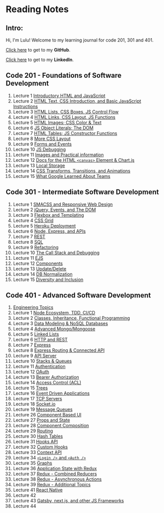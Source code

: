 # Reading Notes

## Intro:
Hi, I'm Lulu! Welcome to my learning journal for code 201, 301 and 401.

[Click here](https://github.com/luluse) to get to my **GitHub**.

[Click here](https://www.linkedin.com/in/lulu-sevignon/) to get to my **LinkedIn**.



## Code 201 - Foundations of Software Development

1. Lecture 1 [Introductory HTML and JavaScript](./code201/class-01.md)
1. Lecture 2 [HTML Text, CSS Introduction, and Basic JavaScript Instructions](./code201/class-02.md)
1. Lecture 3 [HTML Lists, CSS Boxes, JS Control Flow](./code201/class-03.md)
1. Lecture 4 [HTML Links, CSS Layout, JS Functions](./code201/class-04.md)
1. Lecture 5 [HTML Images; CSS Color & Text](./code201/class-05.md)
1. Lecture 6 [JS Object Literals; The DOM](./code201/class-06.md)
1. Lecture 7 [HTML Tables; JS Constructor Functions](./code201/class-07.md)
1. Lecture 8 [More CSS Layout](./code201/class-08.md)
1. Lecture 9 [Forms and Events](./code201/class-09.md)
1. Lecture 10 [JS Debugging](./code201/class-10.md)
1. Lecture 11 [Images and Practical information](./code201/class-11.md)
1. Lecture 12 [Docs for the HTML `<canvas>` Element & Chart.js](./code201/class-12.md)
1. Lecture 13 [Local Storage](./code201/class-13.md)
1. Lecture 14 [CSS Transforms, Transitions, and Animations](./code201/class-14.md)
1. Lecture 15 [What Google Learned About Teams](./code201/class-15.md)


## Code 301 - Intermediate Software Development

1. Lecture 1 [SMACSS and Responsive Web Design](./code301/class-01.md)
1. Lecture 2 [jQuery, Events, and The DOM](./code301/class-02.md)
1. Lecture 3 [Flexbox and Templating](./code301/class-03.md)
1. Lecture 4 [CSS Grid](./code301/class-04.md)
1. Lecture 5 [Heroku Deployment](./code301/class-05.md)
1. Lecture 6 [Node, Express, and APIs](./code301/class-06.md)
1. Lecture 7 [REST](./code301/class-07.md)
1. Lecture 8 [SQL](./code301/class-08.md)
1. Lecture 9 [Refactoring](./code301/class-09.md)
1. Lecture 10 [The Call Stack and Debugging](./code301/class-10.md)
1. Lecture 11 [EJS](./code301/class-11.md)
1. Lecture 12 [Components](./code301/class-12.md)
1. Lecture 13 [Update/Delete](./code301/class-13.md)
1. Lecture 14 [DB Normalization](./code301/class-14.md)
1. Lecture 15 [Diversity and Inclusion](./code301/class-15.md)

## Code 401 - Advanced Software Development

1. [Engineering Topics](./code401/prepwork.md)
1. Lecture 1 [Node Ecosystem, TDD, CI/CD](./code401/class-01.md)
1. Lecture 2 [Classes, Inheritance, Functional Programming](./code401/class-02.md)
1. Lecture 3 [Data Modeling & NoSQL Databases](./code401/class-03.md)
1. Lecture 4 [Advanced Mongo/Mongoose](./code401/class-04.md)
1. Lecture 5 [Linked Lists](./code401/class-05.md)
1. Lecture 6 [HTTP and REST](./code401/class-06.md)
1. Lecture 7 [Express](./code401/class-07.md)
1. Lecture 8 [Express Routing & Connected API](./code401/class-08.md)
1. Lecture 9 [API Server](./code401/class-09.md)
1. Lecture 10 [Stacks & Queues](./code401/class-10.md)
1. Lecture 11 [Authentication](./code401/class-11.md)
1. Lecture 12 [OAuth](./code401/class-12.md)
1. Lecture 13 [Bearer Authorization](./code401/class-13.md)
1. Lecture 14 [Access Control (ACL)](./code401/class-14.md)
1. Lecture 15 [Trees](./code401/class-15.md)
1. Lecture 16 [Event Driven Applications](./code401/class-16.md)
1. Lecture 17 [TCP Servers](./code401/class-17.md)
1. Lecture 18 [Socket.io](./code401/class-18.md)
1. Lecture 19 [Message Queues](./code401/class-19.md)
1. Lecture 26 [Component Based UI](./code401/class-26.md)
1. Lecture 27 [Props and State](./code401/class-27.md)
1. Lecture 28 [Component Composition](./code401/class-28.md)
1. Lecture 29 [Routing](./code401/class-29.md)
1. Lecture 30 [Hash Tables](./code401/class-30.md)
1. Lecture 31 [Hooks API](./code401/class-31.md)
1. Lecture 32 [Custom Hooks](./code401/class-32.md)
1. Lecture 33 [Context API](./code401/class-33.md)
1. Lecture 34 [`<Login />` and `<Auth />`](./code401/class-34.md)
1. Lecture 35 [Graphs](./code401/class-35.md)
1. Lecture 36 [Application State with Redux](./code401/class-36.md)
1. Lecture 37 [Redux - Combined Reducers](./code401/class-37.md)
1. Lecture 38 [Redux - Asynchronous Actions](./code401/class-38.md)
1. Lecture 39 [Redux - Additional Topics](./code401/class-39.md)
1. Lecture 41 [React Native](./code401/class-41.md)
1. Lecture 42 [](./code401/class-42.md)
1. Lecture 43 [Gatsby, next.js, and other JS Frameworks](./code401/class-43.md)
1. Lecture 44 [](./code401/class-44.md)
